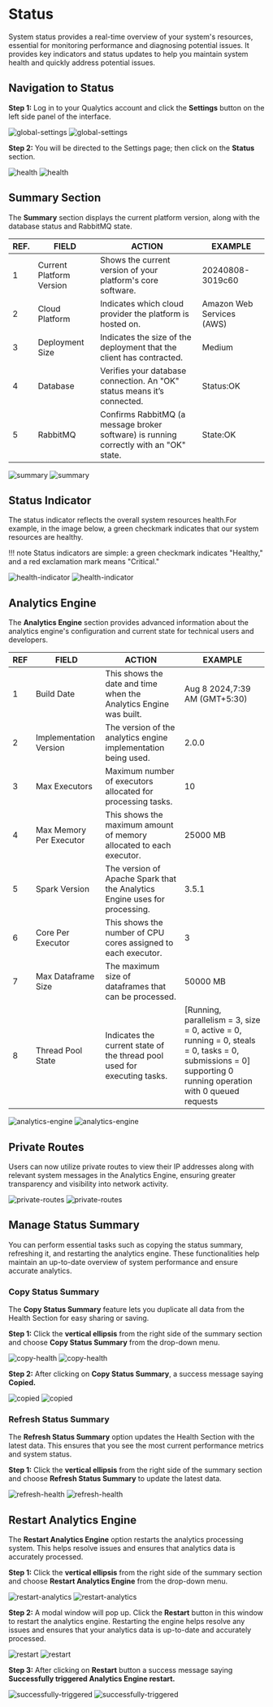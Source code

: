 # Status

System status provides a real-time overview of your system's resources, essential for monitoring performance and diagnosing potential issues. It provides key indicators and status updates to help you maintain system health and quickly address potential issues.

## Navigation to Status

**Step 1:** Log in to your Qualytics account and click the **Settings** button on the left side panel of the interface. 

![global-settings](../../assets/health/global-settings-light-1.png#only-light)
![global-settings](../../assets/health/global-settings-dark-1.png#only-dark)

**Step 2:** You will be directed to the Settings page; then click on the **Status** section.

![health](../../assets/health/health-light-2.png#only-light)
![health](../../assets/health/health-dark-2.png#only-dark)

## Summary Section

The **Summary** section displays the current platform version, along with the database status and RabbitMQ state.

| REF. | FIELD | ACTION | EXAMPLE |
|----- |-------|--------|---------|
| 1 | Current Platform Version | Shows the current version of your platform's core software.  | 20240808-3019c60 |
| 2 | Cloud Platform | Indicates which cloud provider the platform is hosted on. | Amazon Web Services (AWS) |
| 3 | Deployment Size | Indicates the size of the deployment that the client has contracted. | Medium |
| 4 | Database | Verifies your database connection. An "OK" status means it’s connected. | Status:OK |
| 5 | RabbitMQ | Confirms RabbitMQ (a message broker software) is running correctly with an "OK" state. | State:OK |

![summary](../../assets/health/summary-light-3.png#only-light)
![summary](../../assets/health/summary-dark-3.png#only-dark)

## Status Indicator

The status indicator reflects the overall system resources health.For example, in the image below, a green checkmark indicates that our system resources are healthy.

!!! note
    Status indicators are simple: a green checkmark indicates "Healthy," and a red exclamation mark means "Critical."

![health-indicator](../../assets/health/health-indicator-light-4.png#only-light)
![health-indicator](../../assets/health/health-indicator-dark-4.png#only-dark)

## Analytics Engine

The **Analytics Engine** section provides advanced information about the analytics engine's configuration and current state for technical users and developers.

| REF | FIELD | ACTION | EXAMPLE |
|-----|-------|--------|---------|
| 1 | Build Date | This shows the date and time when the Analytics Engine was built. | Aug 8 2024,7:39 AM (GMT+5:30) |
| 2 | Implementation Version | The version of the analytics engine implementation being used.  | 2.0.0 |
| 3 | Max Executors | Maximum number of executors allocated for processing tasks. | 10 |
| 4 | Max Memory Per Executor | This shows the maximum amount of memory allocated to each executor. | 25000 MB |
| 5 | Spark Version | The version of Apache Spark that the Analytics Engine uses for processing. | 3.5.1 |
| 6 | Core Per Executor | This shows the number of CPU cores assigned to each executor. | 3 |
| 7 | Max Dataframe Size | The maximum size of dataframes that can be processed.  | 50000 MB |
| 8 | Thread Pool State | Indicates the current state of the thread pool used for executing tasks.  | \[Running, parallelism \= 3, size \= 0, active \= 0, running \= 0, steals \= 0, tasks \= 0, submissions \= 0\] supporting 0 running operation with 0 queued requests |

![analytics-engine](../../assets/health/analytics-engine-light-5.png#only-light)
![analytics-engine](../../assets/health/analytics-engine-dark-5.png#only-dark)

## Private Routes

Users can now utilize private routes to view their IP addresses along with relevant system messages in the Analytics Engine, ensuring greater transparency and visibility into network activity.

![private-routes](../../assets/health/private-light.png#only-light)
![private-routes](../../assets/health/private-dark.png#only-dark)

## Manage Status Summary

You can perform essential tasks such as copying the status summary, refreshing it, and restarting the analytics engine. These functionalities help maintain an up-to-date overview of system performance and ensure accurate analytics.

### Copy Status Summary

The **Copy Status Summary** feature lets you duplicate all data from the Health Section for easy sharing or saving.

**Step 1:** Click the **vertical ellipsis** from the right side of the summary section and choose **Copy Status Summary** from the drop-down menu.

![copy-health](../../assets/health/copy-health-light-6.png#only-light)
![copy-health](../../assets/health/copy-health-dark-6.png#only-dark)

**Step 2:** After clicking on **Copy Status Summary**,  a success message saying **Copied.**

![copied](../../assets/health/copied-light-7.png#only-light)
![copied](../../assets/health/copied-dark-7.png#only-dark)

### Refresh Status Summary

The **Refresh Status Summary** option updates the Health Section with the latest data. This ensures that you see the most current performance metrics and system status.

**Step 1:** Click the **vertical ellipsis** from the right side of the summary section and choose **Refresh Status Summary** to update the latest data.  

![refresh-health](../../assets/health/refresh-health-light-8.png#only-light)
![refresh-health](../../assets/health/refresh-health-dark-8.png#only-dark)

## Restart Analytics Engine

The **Restart Analytics Engine** option restarts the analytics processing system. This helps resolve issues and ensures that analytics data is accurately processed.

**Step 1:** Click the **vertical ellipsis** from the right side of the summary section and choose **Restart Analytics Engine** from the drop-down menu. 

![restart-analytics](../../assets/health/restart-analytics-light-9.png#only-light)
![restart-analytics](../../assets/health/restart-analytics-dark-9.png#only-dark)

**Step 2:** A modal window will pop up. Click the **Restart** button in this window to restart the analytics engine. Restarting the engine helps resolve any issues and ensures that your analytics data is up-to-date and accurately processed.

![restart](../../assets/health/restart-light-10.png#only-light)
![restart](../../assets/health/restart-dark-10.png#only-dark)

**Step 3:** After clicking on **Restart** button a success message saying **Successfully triggered Analytics Engine restart.**

![successfully-triggered](../../assets/health/successfully-triggered-light-11.png#only-light)
![successfully-triggered](../../assets/health/successfully-triggered-dark-11.png#only-dark)

